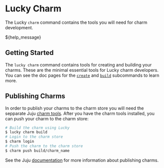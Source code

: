 # Lucky Charm

The Lucky `charm` command contains the tools you will need for charm development.

${help_message}

## Getting Started

The `lucky charm` command contains tools for creating and building your charms. These are the minimal essential tools for Lucky charm developers. You can see the doc pages for the [`create`](./charm/create.md) and [`build`](./charm/build.md) subcommands to learn more.

## Publishing Charms

In order to publish your charms to the charm store you will need the sepparate Juju [charm tools](https://github.com/juju/charm-tools). After you have the charm tools installed, you can push your charm to the charm store:

```bash
# Build the charm using Lucky
$ lucky charm build
# Login to the charm store
$ charm login
# Push the charm to the charm store
$ charm push build/charm_name
```

See the Juju [documentation](https://jaas.ai/docs/charm-writing/store) for more information about publishing charms.